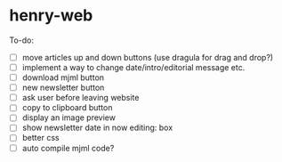 # henry-web

To-do:
- [ ] move articles up and down buttons (use dragula for drag and drop?)
- [ ] implement a way to change date/intro/editorial message etc.
- [ ] download mjml button
- [ ] new newsletter button
- [ ] ask user before leaving website
- [ ] copy to clipboard button
- [ ] display an image preview
- [ ] show newsletter date in now editing: box
- [ ] better css
- [ ] auto compile mjml code?
